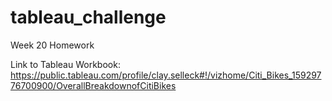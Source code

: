 # tableau_challenge
Week 20 Homework

Link to Tableau Workbook:
https://public.tableau.com/profile/clay.selleck#!/vizhome/Citi_Bikes_15929776700900/OverallBreakdownofCitiBikes
